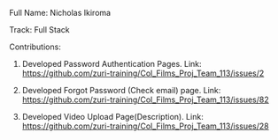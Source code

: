 Full Name: Nicholas Ikiroma

Track: Full Stack

Contributions:

1. Developed Password Authentication Pages.
Link: https://github.com/zuri-training/Col_Films_Proj_Team_113/issues/2

2. Developed Forgot Password (Check email) page.
Link: https://github.com/zuri-training/Col_Films_Proj_Team_113/issues/82

3. Developed Video Upload Page(Description).
Link: https://github.com/zuri-training/Col_Films_Proj_Team_113/issues/28

